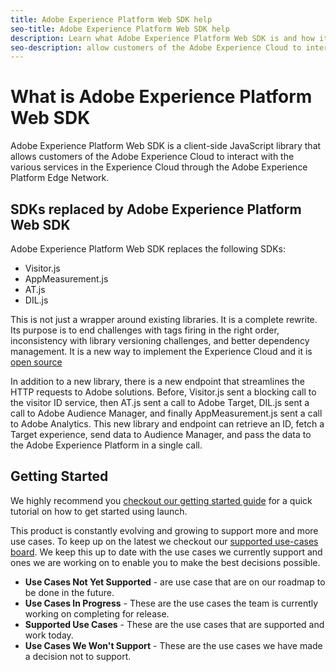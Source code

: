 ```yaml
---
title: Adobe Experience Platform Web SDK help
seo-title: Adobe Experience Platform Web SDK help
description: Learn what Adobe Experience Platform Web SDK is and how it can be used.
seo-description: allow customers of the Adobe Experience Cloud to interact with the various services in the Experience Cloud.
---
```


# What is Adobe Experience Platform Web SDK

Adobe Experience Platform Web SDK is a client-side JavaScript library that allows customers of the Adobe Experience Cloud to interact with the various services in the Experience Cloud through the Adobe Experience Platform Edge Network.

## SDKs replaced by Adobe Experience Platform Web SDK

Adobe Experience Platform Web SDK replaces the following SDKs:

* Visitor.js
* AppMeasurement.js
* AT.js
* DIL.js

This is not just a wrapper around existing libraries. It is a complete rewrite. Its purpose is to end challenges with tags firing in the right order, inconsistency with library versioning challenges, and better dependency management. It is a new way to implement the Experience Cloud and it is [open source](https://github.com/adobe/alloy)

In addition to a new library, there is a new endpoint that streamlines the HTTP requests to Adobe solutions. Before, Visitor.js sent a blocking call to the visitor ID service, then AT.js sent a call to Adobe Target, DIL.js sent a call to Adobe Audience Manager, and finally AppMeasurement.js sent a call to Adobe Analytics. This new library and endpoint can retrieve an ID, fetch a Target experience, send data to Audience Manager, and pass the data to the Adobe Experience Platform in a single call.

## Getting Started

We highly recommend you [checkout our getting started guide](getting-started/quick-start-with-launch.md) for a quick tutorial on how to get started using launch.

This product is constantly evolving and growing to support more and more use cases. To keep up on the latest we checkout our [supported use-cases board](https://github.com/adobe/alloy/projects/5). We keep this up to date with the use cases we currently support and ones we are working on to enable you to make the best decisions possible. 

* __Use Cases Not Yet Supported__ - are use case that are on our roadmap to be done in the future.
* __Use Cases In Progress__ - These are the use cases the team is currently working on completing for release.
* __Supported Use Cases__ - These are the use cases that are supported and work today. 
* __Use Cases We Won't Support__ - These are the use cases we have made a decision not to support.
